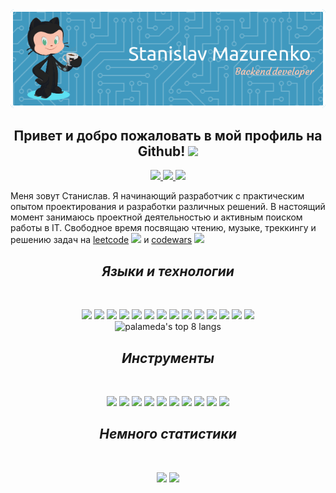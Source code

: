 <div align = "center">
  <img src=https://github.com/palameda/palameda/blob/main/assets/header.png>
  <h2> Привет и добро пожаловать в мой профиль на Github! <img src="https://github.com/abdoachhoubi/abdoachhoubi/blob/main/gifs/Hi.gif" width="30"></h2>
  <a href="https://t.me/palameda">
    <img src=https://img.shields.io/badge/Telegram-2CA5E0?style=for-the-badge&logo=telegram&logoColor=white>
  </a>
  <a href="mailto: stanislav.s.mazurenko@gmail.com">
    <img src=https://img.shields.io/badge/Gmail-D14836?style=for-the-badge&logo=gmail&logoColor=white>
  </a>
  <a href="https://discord.com/users/474929159710179338">
    <img src=https://img.shields.io/badge/Discord-%235865F2.svg?style=for-the-badge&logo=discord&logoColor=white>
  </a>
</div>
<p>
Меня зовут Станислав. Я начинающий разработчик с практическим опытом проектирования и разработки различных решений. В настоящий момент занимаюсь проектной деятельностью и активным поиском работы в IT. Свободное время посвящаю чтению, музыке, треккингу и решению задач на <a href="https://leetcode.com/u/stanislav_mazurenko/">leetcode</a> <img src=https://badges.peiyuan.ch/leetcode/stanislav_mazurenko//rate?difficulty=all> и <a href="https://www.codewars.com/users/stanislav.mazurenko">codewars</a> <img src=https://www.codewars.com/users/stanislav.mazurenko/badges/micro>
</p>
<div align="center">
<h2><i>Языки и технологии</i></h2><br>
<p>  
  <img src=https://img.shields.io/badge/java-%23ED8B00.svg?style=for-the-badge&logo=openjdk&logoColor=white>
  <img src=https://img.shields.io/badge/python-3670A0?style=for-the-badge&logo=python&logoColor=ffdd54>
  <img src=https://img.shields.io/badge/javascript-%23323330.svg?style=for-the-badge&logo=javascript&logoColor=%23F7DF1E>
  <img src=https://img.shields.io/badge/spring-%236DB33F.svg?style=for-the-badge&logo=spring&logoColor=white>
  <img src=https://img.shields.io/badge/postgres-%23316192.svg?style=for-the-badge&logo=postgresql&logoColor=white>
  <img src=https://img.shields.io/badge/mysql-4479A1.svg?style=for-the-badge&logo=mysql&logoColor=white>
  <img src=https://img.shields.io/badge/-Swagger-%23Clojure?style=for-the-badge&logo=swagger&logoColor=white>
  <img src=https://img.shields.io/badge/git-%23F05033.svg?style=for-the-badge&logo=git&logoColor=white>
  <img src=https://img.shields.io/badge/github-%23121011.svg?style=for-the-badge&logo=github&logoColor=white>
  <img src=https://img.shields.io/badge/html5-%23E34F26.svg?style=for-the-badge&logo=html5&logoColor=white>
  <img src=https://img.shields.io/badge/css3-%231572B6.svg?style=for-the-badge&logo=css3&logoColor=white> 
  <img src=https://img.shields.io/badge/Hibernate-59666C?style=for-the-badge&logo=Hibernate&logoColor=white>
  <img src=https://img.shields.io/badge/docker-%230db7ed.svg?style=for-the-badge&logo=docker&logoColor=white>
  <img src=https://img.shields.io/badge/markdown-%23000000.svg?style=for-the-badge&logo=markdown&logoColor=white><br>
  <img src="https://github-readme-stats.vercel.app/api/top-langs/?username=palameda&theme=react&langs_count=8&layout=compact" alt="palameda's top 8 langs"> <br> 
</p>

<h2><i>Инструменты</i></h2><br>
<p>
  <img src=https://img.shields.io/badge/IntelliJIDEA-000000.svg?style=for-the-badge&logo=intellij-idea&logoColor=white>
  <img src=https://img.shields.io/badge/pycharm-143?style=for-the-badge&logo=pycharm&logoColor=black&color=black&labelColor=green> 
  <img src=https://img.shields.io/badge/sublime_text-%23575757.svg?style=for-the-badge&logo=sublime-text&logoColor=important>
  <img src=https://img.shields.io/badge/Visual%20Studio%20Code-0078d7.svg?style=for-the-badge&logo=visual-studio-code&logoColor=white>
  <img src=https://img.shields.io/badge/figma-%23F24E1E.svg?style=for-the-badge&logo=figma&logoColor=white>
  <img src=https://img.shields.io/badge/Insomnia-black?style=for-the-badge&logo=insomnia&logoColor=5849BE>  
  <img src=https://img.shields.io/badge/Linux-FCC624?style=for-the-badge&logo=linux&logoColor=black>
  <img src=https://img.shields.io/badge/Windows-0078D6?style=for-the-badge&logo=windows&logoColor=white>
  <img src=https://img.shields.io/badge/Postman-FF6C37?style=for-the-badge&logo=postman&logoColor=white>
  <img src=https://img.shields.io/badge/DuckDuckGo-DE5833?style=for-the-badge&logo=DuckDuckGo&logoColor=white>
</p>

<h2><i>Немного статистики</i></h2><br>
<p>
  <img height= "150" src="https://github-readme-stats.vercel.app/api?username=palameda&theme=react&show_icons=true" />
  <img height= "150" src="https://github-readme-streak-stats.herokuapp.com/?user=palameda&theme=react" >
</p>
</div>
